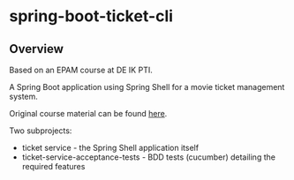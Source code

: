 # spring-boot-ticket-cli

## Overview

Based on an EPAM course at DE IK PTI.

A Spring Boot application using Spring Shell for a movie ticket management system.

Original course material can be found [here](https://github.com/epam-deik-cooperation/epam-deik-java-dev/tree/main/final).

Two subprojects:
- ticket service - the Spring Shell application itself
- ticket-service-acceptance-tests - BDD tests (cucumber) detailing the required features
